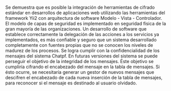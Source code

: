 Se demuestra que es posible la integración de herramientas de cifrado 
estándar en desarrollos de aplicaciones web utilizando las herramientas 
del framework Yii2 con arquitectura de software Modelo - Vista - 
Controlador. El modelo de capas de seguridad es implementado en 
seguridad física de la gran mayoría de las organizaciones.
Un desarrollo de software que establece correctamente la delegación de 
las acciones a los servicios ya implementados, es más confiable y seguro 
que un sistema desarrollado completamente con fuentes propias que no se 
conocen los niveles de madurez de los procesos.
Se logra cumplir con la confidencialidad de los mensajes del sistema 
Chatpf. En futuras versiones del sistema se puede perseguir el objetivo 
de la integridad de los mensajes. Éste objetivo se cumpliría cifrando el 
encabezado del mensaje en la tabla de mensajes. Si ésto ocurre, se 
necesitaría generar un gestor de nuevos mensajes que descifren el 
encabezado de cada nueva inserción de la tabla de mensajes, para 
reconocer si el mensaje es destinado al usuario olvidado.

